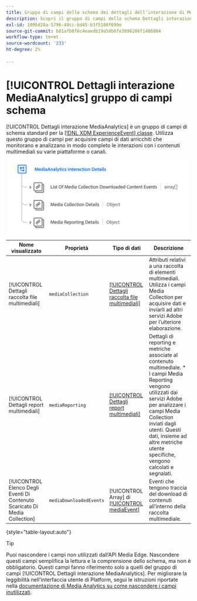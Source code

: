```yaml
---
title: Gruppo di campi dello schema dei dettagli dell’interazione di Media Analytics
description: Scopri il gruppo di campi dello schema Dettagli interazione di Media Analytics.
exl-id: 1096d28a-5796-49cc-bd45-b3f5188f699e
source-git-commit: b81afb8f6c4eaedb19a58b6fe3896286f1486804
workflow-type: tm+mt
source-wordcount: '233'
ht-degree: 2%

---
```


# [!UICONTROL Dettagli interazione MediaAnalytics] gruppo di campi schema

[!UICONTROL Dettagli interazione MediaAnalytics] è un gruppo di campi di schema standard per la [[!DNL XDM ExperienceEvent] classe](../../classes/experienceevent.md). Utilizza questo gruppo di campi per acquisire campi di dati arricchiti che monitorano e analizzano in modo completo le interazioni con i contenuti multimediali su varie piattaforme o canali.

![Diagramma di schema del gruppo di campi dello schema [!UICONTROL Dettagli interazione di MediaAnalytics].](../../images/field-groups/mediaanalytics-interaction.png)

| Nome visualizzato | Proprietà | Tipo di dati | Descrizione |
|---| --- | --- | --- |
| [!UICONTROL Dettagli raccolta file multimediali] | `mediaCollection` | [[!UICONTROL Dettagli raccolta file multimediali]](../../data-types/media-collection-details.md) | Attributi relativi a una raccolta di elementi multimediali. Utilizza i campi Media Collection per acquisire dati e inviarli ad altri servizi Adobe per l’ulteriore elaborazione. |
| [!UICONTROL Dettagli report multimediali] | `mediaReporting` | [[!UICONTROL Dettagli report multimediali]](../../data-types/media-reporting-details.md) | Dettagli di reporting e metriche associate al contenuto multimediale. * I campi Media Reporting vengono utilizzati dai servizi Adobe per analizzare i campi Media Collection inviati dagli utenti. Questi dati, insieme ad altre metriche utente specifiche, vengono calcolati e segnalati. |
| [!UICONTROL Elenco Degli Eventi Di Contenuto Scaricato Di Media Collection] | `mediaDownloadedEvents` | [!UICONTROL Array] di [[!UICONTROL mediaEvent]](../../data-types/media-event-information.md) | Eventi che tengono traccia del download di contenuti all’interno della raccolta multimediale. |

{style="table-layout:auto"}

>[!TIP]
>
>Puoi nascondere i campi non utilizzati dall’API Media Edge. Nascondere questi campi semplifica la lettura e la comprensione dello schema, ma non è obbligatorio. Questi campi fanno riferimento solo a quelli del gruppo di campi [!UICONTROL Dettagli interazione MediaAnalytics]. Per migliorare la leggibilità nell&#39;interfaccia utente di Platform, segui le istruzioni riportate nella [documentazione di Media Analytics su come nascondere i campi inutilizzati](https://experienceleague.adobe.com/docs/media-analytics/using/implementation/edge-recommended/media-edge-sdk/implementation-edge.html#set-up-the-schema-in-adobe-experience-platform).

<!-- 
>[!NOTE]
>
>Schemas contain fields that are not used in every context or situation. They provide a potential blueprint to map an object. Schemas displayed for the Media Edge API Collection or Reporting data types only portray the relevant fields. You can manually select and deselect the fields that you want to use if you intend to use a schema for the Media Edge API interaction. You can find instructions on [hiding unnecessary fields](https://experienceleague.adobe.com/docs/media-analytics/using/implementation/edge-recommended/media-edge-sdk/implementation-edge.html#set-up-the-schema-in-adobe-experience-platform) in the guide to install Media Analytics with Experience Platform Edge.
 -->
